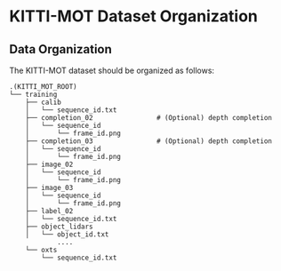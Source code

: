# KITTI-MOT Dataset Organization

## Data Organization

The KITTI-MOT dataset should be organized as follows:

```
.(KITTI_MOT_ROOT)
└── training
    ├── calib
    │   └── sequence_id.txt
    ├── completion_02                # (Optional) depth completion
    │   └── sequence_id
    │       └── frame_id.png
    ├── completion_03                # (Optional) depth completion
    │   └── sequence_id
    │       └── frame_id.png
    ├── image_02
    │   └── sequence_id
    │       └── frame_id.png
    ├── image_03
    │   └── sequence_id
    │       └── frame_id.png
    ├── label_02
    │   └── sequence_id.txt
    ├── object_lidars
    │   └── object_id.txt
            ....
    └── oxts
        └── sequence_id.txt
```
